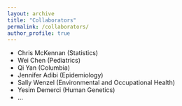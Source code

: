 ```yaml
---
layout: archive
title: "Collaborators"
permalink: /collaborators/
author_profile: true
---
```


* Chris McKennan (Statistics)
* Wei Chen (Pediatrics)
* Qi Yan (Columbia)
* Jennifer Adibi (Epidemiology)
* Sally Wenzel (Environmental and Occupational Health)
* Yesim Demerci (Human Genetics)
* ...
